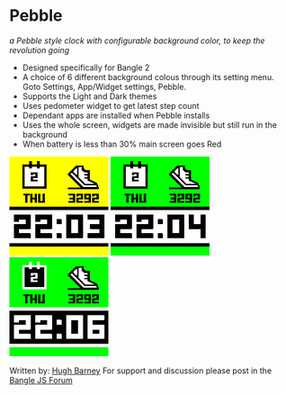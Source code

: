 # Pebble

   *a Pebble style clock with configurable background color, to keep the revolution going*      

* Designed specifically for Bangle 2
* A choice of 6 different background colous through its setting menu. Goto Settings, App/Widget settings, Pebble.
* Supports the Light and Dark themes
* Uses pedometer widget to get latest step count
* Dependant apps are installed when Pebble installs
* Uses the whole screen, widgets are made invisible but still run in the background
* When battery is less than 30% main screen goes Red

![](pebble_screenshot.png)
![](pebble_screenshot2.png)
![](pebble_screenshot3.png)

Written by: [Hugh Barney](https://github.com/hughbarney)  For support and discussion please post in the [Bangle JS Forum](http://forum.espruino.com/microcosms/1424/)

